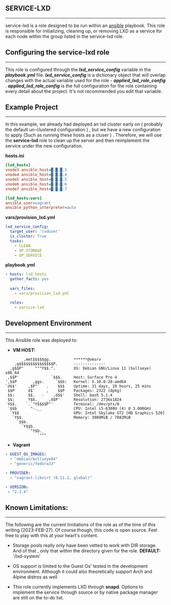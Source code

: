 ## **SERVICE-LXD**
* * *
service-lxd is a role designed to be run within an [ansible](https://www.ansible.com/) playbook. This role is responsible for initializing, cleaning up, or removing LXD as a service for each node within the group listed in the service-lxd role.

## Configuring the service-lxd role
* * *
This role is configured through the ***lxd_service_config*** variable in the ***playbook.yml*** file. 
***lxd_service_config*** is a dictionary object that will overlap changes with the actual variable used for the role - ***applied_lxd_role_config*** . ***applied_lxd_role_config*** is the full configuration for the role containing every detail about the project. It's not recommended you edit that variable.

## Example Project
* * *
In this example, we already had deployed an lxd cluster early on ( probably the default un-clustered configuration ) , but we have a new configuration to apply (Such as running these hosts as a cluser ) . Therefore, we will use the **service-lxd** role to clean up the server and then reimplement the service under the new configuration.

**hosts.ini**
```ini
[lxd_hosts]
vnode3 ansible_host=█.█.█.3
vnode4 ansible_host=█.█.█.4
vnode5 ansible_host=█.█.█.5
vnode6 ansible_host=█.█.█.6
vnode7 ansible_host=█.█.█.7

[lxd_hosts:vars]
ansible_user=vagrant
ansible_python_interpreter=auto
```

**vars/provision_lxd.yml**
```yaml
lxd_service_config:
  target_user: 'lxduser'
  is_cluster: True
  tasks:
    - CLEAN
    - UP_STORAGE
    - UP_SERVICE
```

**playbook.yml**
```yaml
- hosts: lxd_hosts
  gather_facts: yes
  
  vars_files:
    - vars/provision_lxd.yml

  roles:
    - service-lxd
```

## Development Environment
***
This Ansible role was deployed to:
- **VM HOST:** 
```
       _,met$$$$$gg.          ******@vmsrv 
    ,g$$$$$$$$$$$$$$$P.       -------------- 
  ,g$$P"     """Y$$.".        OS: Debian GNU/Linux 11 (bullseye) x86_64 
 ,$$P'              `$$$.     Host: Surface Pro 4
',$$P       ,ggs.     `$$b:   Kernel: 5.10.0-20-amd64 
`d$$'     ,$P"'   .    $$$    Uptime: 31 days, 19 hours, 25 mins 
 $$P      d$'     ,    $$P    Packages: 2322 (dpkg) 
 $$:      $$.   -    ,d$$'    Shell: bash 5.1.4 
 $$;      Y$b._   _,d$P'      Resolution: 2736x1824 
 Y$$.    `.`"Y$$$$P"'         Terminal: /dev/pts/0 
 `$$b      "-.__              CPU: Intel i5-6300U (4) @ 3.000GHz 
  `Y$$                        GPU: Intel Skylake GT2 [HD Graphics 520] 
   `Y$$.                      Memory: 3089MiB / 7882MiB 
     `$$b.
       `Y$$b.                                         
          `"Y$b._                                     
              `"""
```
- **Vagrant**
```yaml
- GUEST_OS_IMAGES:
  - "debian/bullseye64"
  - "generic/fedora33"

- PROVIDER:
  - "vagrant-libvirt (0.11.2, global)"

- VERSION:
 - "2.3.4"
```

## Known Limitations:
***
The following are the current limitations of the role as of the time of this writing (2023-FEB-27). Of course though, this code is open source. Feel free to play with this at your heart's content.

- Storage pools really only have been vetted to work with DIR storage. And of that , only that within the directory given for the role. **DEFAULT:** '/lxd-system'

- OS support is limited to the Guest Os' tested in the development environment. Although it could also theoretically support Arch and Alpine distros as well

- This role currently implements LXD through **snapd**. Options to implement the service through source or by native package manager are still on the to-do list.
